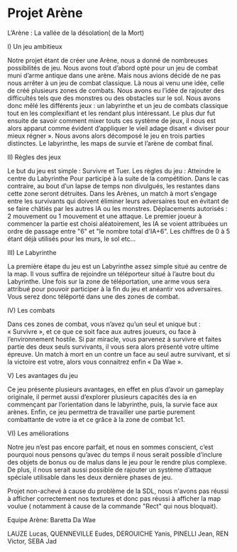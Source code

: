 # Projet Arène

L’Arène : La vallée de la désolation( de la Mort)




I) Un jeu ambitieux

Notre projet étant de créer une Arène, nous a donné de nombreuses possibilités de jeu. Nous avons tout d’abord opté pour un jeu de combat muni d’arme antique dans une arène. Mais nous avions décidé de ne pas nous arrêter à un jeu de combat classique. Là nous ai venu une idée, celle de créé plusieurs zones de combats. Nous avons eu l’idée de rajouter des difficultés tels que des monstres ou des obstacles sur le sol. Nous avons donc mêlé les différents jeux : un labyrinthe et un jeu de combats classique tout en les complexifiant et les rendant plus intéressant. Le plus dur fut ensuite de savoir comment mixer touts ces système de jeux, il nous est alors apparut comme évident d’appliquer le vieil adage disant « diviser pour mieux régner ». Nous avons alors décomposé le jeu en trois parties distinctes. Le labyrinthe, les maps de survie et l’arène de combat final.





II) Règles des jeux

Le but du jeu est simple : Survivre et Tuer. 
Les règles du jeu :
Atteindre le centre du Labyrinthe Pour participé à la suite de la compétition. Dans le cas contraire, au bout d’un lapse de temps non divulgués, les restantes dans cette zone seront détruites.
Dans les Arènes, un match à mort s’engage entre les survivants qui doivent éliminer leurs adversaires tout en évitant de se faire châtiés par les autres IA ou les monstres.
Déplacements autorisés : 2 mouvement ou 1 mouvement et une attaque.
Le premier joueur à commencer la partie est choisi aléatoirement, les IA se voient attribuées un ordre de passage entre "6" et "le nombre total d'IA+6". Les chiffres de 0 à 5 étant déjà utilisés pour les murs, le sol etc...



III) Le Labyrinthe

La première étape du jeu est un Labyrinthe assez simple situé au centre de la map. Il vous suffira de rejoindre un téléporteur situé à l’autre bout du Labyrinthe. Une fois sur la zone de téléportation, une arme vous sera attribué pour pouvoir participer à la fin du jeu et anéantir vos adversaires. Vous serez donc téléporté dans une des zones de combat.


IV) Les combats

Dans ces zones de combat, vous n’avez qu’un seul et unique but : « Survivre », et ce que ce soit face aux autres joueurs, ou face à l’environnement hostile.
Si par miracle, vous parvenez à survivre et faites partie des deux seuls survivants, il vous sera alors présenté votre ultime épreuve. Un match à mort en un contre un face au seul autre survivant, et si la victoire est votre, alors vous connaitrez enfin « Da Wae ».


V) Les avantages du jeu

Ce jeu présente plusieurs avantages, en effet en plus d’avoir un gameplay originale, il permet aussi d’explorer plusieurs capacités des ia en commençant par l’orientation dans le labyrinthe, puis, la survie face aux arènes. Enfin, ce jeu permettra de travailler une partie purement combattante de votre ia et ce grâce à la zone de combat 1c1.


VI) Les améliorations

Notre jeu n’est pas encore parfait, et nous en sommes conscient, c’est pourquoi nous pensons qu’avec du temps il nous serait possible d’inclure des objets de bonus ou de malus dans le jeu pour le rendre plus complexe. De plus, il nous serait aussi possible de rajouter un système d’attaque spéciale utilisable dans les deux dernière phases de jeu.

Projet non-achevé à cause du problème de la SDL, nous n'avons pas réussi à afficher correctement nos textures et donc pas réussi à afficher la map voulue ( notamment à cause de la commande "Rect" qui nous bloquait).


Equipe Arène: Baretta Da Wae

LAUZE Lucas,
QUENNEVILLE Eudes,
DEROUICHE Yanis,
PINELLI Jean,
REN Victor,
SEBA Jad

